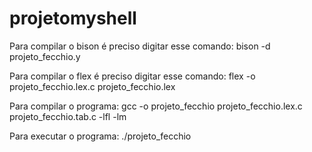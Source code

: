 # projetomyshell

Para compilar o bison é preciso digitar esse comando:
  bison -d projeto_fecchio.y
 
Para compilar o flex é preciso digitar esse comando:
 flex -o projeto_fecchio.lex.c projeto_fecchio.lex
 
Para compilar o programa: 
 gcc -o projeto_fecchio projeto_fecchio.lex.c projeto_fecchio.tab.c -lfl -lm
 
 Para executar o programa: ./projeto_fecchio
